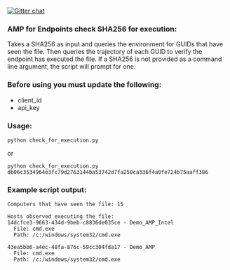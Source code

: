 [![Gitter chat](https://img.shields.io/badge/gitter-join%20chat-brightgreen.svg)](https://gitter.im/CiscoSecurity/AMP-for-Endpoints "Gitter chat")

### AMP for Endpoints check SHA256 for execution:

Takes a SHA256 as input and queries the environment for GUIDs that have seen the file. Then queries the trajectory of each GUID to verify the endpoint has executed the file. If a SHA256 is not provided as a command line argument, the script will prompt for one.

### Before using you must update the following:
- client_id 
- api_key

### Usage:
```
python check_for_execution.py
```
or
```
python check_for_execution.py db06c3534964e3fc79d2763144ba53742d7fa250ca336f4a0fe724b75aaff386
```

### Example script output:  
```
Computers that have seen the file: 15

Hosts observed executing the file:
14dcfce3-9663-434d-9beb-c8836de035ce - Demo_AMP_Intel
  File: cmd.exe
  Path: /c:/windows/system32/cmd.exe

43ea5bb6-a4ec-48fa-876c-59cc304fda17 - Demo_AMP
  File: cmd.exe
  Path: /c:/windows/system32/cmd.exe
```
